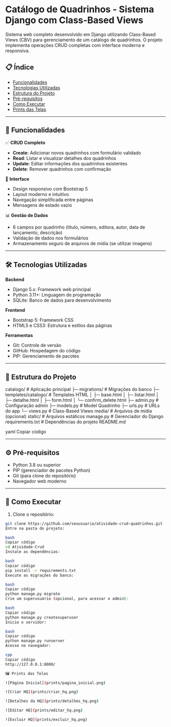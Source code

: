 # Catálogo de Quadrinhos - Sistema Django com Class-Based Views

Sistema web completo desenvolvido em Django utilizando Class-Based Views (CBV) para gerenciamento de um catálogo de quadrinhos. O projeto implementa operações CRUD completas com interface moderna e responsiva.

## 📋 Índice

- [Funcionalidades](#funcionalidades)
- [Tecnologias Utilizadas](#tecnologias-utilizadas)
- [Estrutura do Projeto](#estrutura-do-projeto)
- [Pré-requisitos](#pré-requisitos)
- [Como Executar](#como-executar)
- [Prints das Telas](#prints-das-telas)

---

## 🚀 Funcionalidades

✅ **CRUD Completo**

- **Create**: Adicionar novos quadrinhos com formulário validado  
- **Read**: Listar e visualizar detalhes dos quadrinhos  
- **Update**: Editar informações dos quadrinhos existentes  
- **Delete**: Remover quadrinhos com confirmação  

🎨 **Interface**

- Design responsivo com Bootstrap 5  
- Layout moderno e intuitivo  
- Navegação simplificada entre páginas  
- Mensagens de estado vazio  

📊 **Gestão de Dados**

- 6 campos por quadrinho (título, número, editora, autor, data de lançamento, descrição)  
- Validação de dados nos formulários  
- Armazenamento seguro de arquivos de mídia (se utilizar imagens)  

---

## 🛠 Tecnologias Utilizadas

**Backend**

- Django 5.x: Framework web principal  
- Python 3.11+: Linguagem de programação  
- SQLite: Banco de dados para desenvolvimento  

**Frontend**

- Bootstrap 5: Framework CSS  
- HTML5 e CSS3: Estrutura e estilos das páginas  

**Ferramentas**

- Git: Controle de versão  
- GitHub: Hospedagem do código  
- PIP: Gerenciamento de pacotes  

---

## 📂 Estrutura do Projeto

catalogo/ # Aplicação principal
├─ migrations/ # Migrações do banco
├─ templates/catalogo/ # Templates HTML
│ ├─ base.html
│ ├─ listar.html
│ ├─ detalhe.html
│ ├─ form.html
│ └─ confirm_delete.html
├─ admin.py # Configuração admin
├─ models.py # Model Quadrinho
├─ urls.py # URLs do app
└─ views.py # Class-Based Views
media/ # Arquivos de mídia (opcional)
static/ # Arquivos estáticos
manage.py # Gerenciador do Django
requirements.txt # Dependências do projeto
README.md

yaml
Copiar código

---

## ⚙ Pré-requisitos

- Python 3.8 ou superior  
- PIP (gerenciador de pacotes Python)  
- Git (para clone do repositório)  
- Navegador web moderno  

---

## 🎯 Como Executar

1. Clone o repositório:

```bash
git clone https://github.com/seuusuario/atividade-crud-quadrinhos.git
Entre na pasta do projeto:

bash
Copiar código
cd Atividade-Crud
Instale as dependências:

bash
Copiar código
pip install -r requirements.txt
Execute as migrações do banco:

bash
Copiar código
python manage.py migrate
Crie um superusuário (opcional, para acessar o admin):

bash
Copiar código
python manage.py createsuperuser
Inicie o servidor:

bash
Copiar código
python manage.py runserver
Acesse no navegador:

cpp
Copiar código
http://127.0.0.1:8000/

🖼 Prints das Telas

![Página Inicial](prints/pagina_inicial.png)

![Criar HQ](prints/criar_hq.png)

![Detalhes da HQ](prints/detalhes_hq.png)

![Editar HQ](prints/editar_hq.png)

![Excluir HQ](prints/excluir_hq.png)